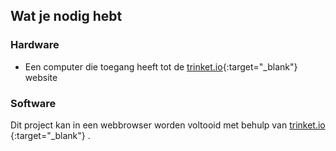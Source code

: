 ## Wat je nodig hebt

### Hardware

+ Een computer die toegang heeft tot de [trinket.io](https://trinket.io){:target="_blank"} website

### Software

Dit project kan in een webbrowser worden voltooid met behulp van [ trinket.io ](https://trinket.io){:target="_blank"} .